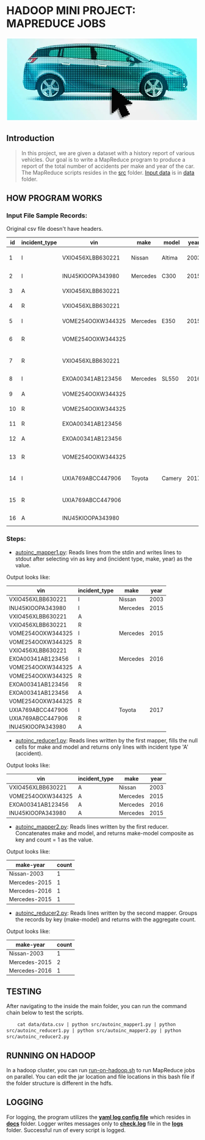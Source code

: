# HADOOP MINI PROJECT: MAPREDUCE JOBS

![](docs/car.jpg)

## Introduction

>  In this project, we are given a dataset with a history report of various vehicles. Our goal is to write a MapReduce program to produce a report of the total number of accidents per make and year of the car. The MapReduce scripts resides in the [src](src) folder. [Input data](data/data.csv) is in [data](data) folder.

## HOW PROGRAM WORKS

### Input File Sample Records:
Original csv file doesn't have headers.

| id  | incident_type | vin | make   | model | year | incident_date | description					 |
|----|---|-------------------|----------|--------|------|------------|-------------------------------|
| 1  | I | VXIO456XLBB630221 | Nissan   | Altima | 2003 | 2002-05-08 | Initial sales from TechMotors |
| 2  | I | INU45KIOOPA343980 | Mercedes | C300   | 2015 | 2014-01-01 | Sold from EuroMotors          |
| 3  | A | VXIO456XLBB630221 |          |        |      | 2014-07-02 | Head on collision             |
| 4  | R | VXIO456XLBB630221 |          |        |      | 2014-08-05 | Repair transmission           |
| 5  | I | VOME254OOXW344325 | Mercedes | E350   | 2015 | 2014-02-01 | Sold from Carmax              |
| 6  | R | VOME254OOXW344325 |          |        |      | 2015-02-06 | Wheel allignment service      |
| 7  | R | VXIO456XLBB630221 |          |        |      | 2015-01-01 | Replace right head light      |
| 8  | I | EXOA00341AB123456 | Mercedes | SL550  | 2016 | 2015-01-01 | Sold from AceCars             |
| 9  | A | VOME254OOXW344325 |          |        |      | 2015-10-01 | Side collision                |
| 10 | R | VOME254OOXW344325 |          |        |      | 2015-09-01 | Changed tires                 |
| 11 | R | EXOA00341AB123456 |          |        |      | 2015-05-01 | Repair engine                 |
| 12 | A | EXOA00341AB123456 |          |        |      | 2015-05-03 | Vehicle rollover              |
| 13 | R | VOME254OOXW344325 |          |        |      | 2015-09-01 | Replace passenger side door   |
| 14 | I | UXIA769ABCC447906 | Toyota   | Camery | 2017 | 2016-05-08 | Initial sales from Carmax     |
| 15 | R | UXIA769ABCC447906 |          |        |      | 2020-01-02 | Initial sales from Carmax     |
| 16 | A | INU45KIOOPA343980 |          |        |      | 2020-05-01 | Side collision                |


### Steps:

- [autoinc_mapper1.py](src/autoinc_mapper1.py): Reads lines from the stdin and writes lines to stdout after selecting vin as key and (incident type, make, year) as the value.

Output looks like:

| vin 	| incident_type | make   | year |
|-------------------|---|----------|------|
| VXIO456XLBB630221 | I | Nissan   | 2003 |
| INU45KIOOPA343980 | I | Mercedes | 2015 |
| VXIO456XLBB630221 | A |          |      |
| VXIO456XLBB630221 | R |          |      |
| VOME254OOXW344325 | I | Mercedes | 2015 |
| VOME254OOXW344325 | R |          |      |
| VXIO456XLBB630221 | R |          |      |
| EXOA00341AB123456 | I | Mercedes | 2016 |
| VOME254OOXW344325 | A |          |      |
| VOME254OOXW344325 | R |          |      |
| EXOA00341AB123456 | R |          |      |
| EXOA00341AB123456 | A |          |      |
| VOME254OOXW344325 | R |          |      |
| UXIA769ABCC447906 | I | Toyota   | 2017 |
| UXIA769ABCC447906 | R |          |      |
| INU45KIOOPA343980 | A |          |      |


- [autoinc_reducer1.py](src/autoinc_reducer1.py): Reads lines written by the first mapper, fills the null cells for make and model and returns only lines with incident type 'A' (accident).

Output looks like:

| vin               | incident_type | make     | year |
|-------------------|---------------|----------|------|
| VXIO456XLBB630221 | A             | Nissan   | 2003 |
| VOME254OOXW344325 | A             | Mercedes | 2015 |
| EXOA00341AB123456 | A             | Mercedes | 2016 |
| INU45KIOOPA343980 | A             | Mercedes | 2015 |

- [autoinc_mapper2.py](src/autoinc_mapper2.py): Reads lines written by the first reducer. Concatenates make and model, and returns make-model composite as key and count = 1 as the value.

Output looks like:

| make-year     | count |
|---------------|-------|
| Nissan-2003   | 1     |
| Mercedes-2015 | 1     |
| Mercedes-2016 | 1     |
| Mercedes-2015 | 1     |

- [autoinc_reducer2.py](src/autoinc_reducer2.py): Reads lines written by the second mapper. Groups the records by key (make-model) and returns with the aggregate count.

Output looks like:

| make-year     | count |
|---------------|-------|
| Nissan-2003   | 1     |
| Mercedes-2015 | 2     |
| Mercedes-2016 | 1     |


## TESTING
After navigating to the inside the main folder, you can run the command chain below to test the scripts.

		cat data/data.csv | python src/autoinc_mapper1.py | python src/autoinc_reducer1.py | python src/autoinc_mapper2.py | python src/autoinc_reducer2.py

## RUNNING ON HADOOP

In a hadoop cluster, you can run [run-on-hadoop.sh](run-on-hadoop.sh) to run MapReduce jobs on parallel. You can edit the jar location and file locations in this bash file if the folder structure is different in the hdfs.

## LOGGING

For logging, the program utilizes the **[yaml log config file](docs/check.logging.yml)** which resides in **[docs](docs)** folder. Logger writes messages only to **[check.log](logs/check.log)** file in the **[logs](logs)** folder. Successful run of every script is logged.


